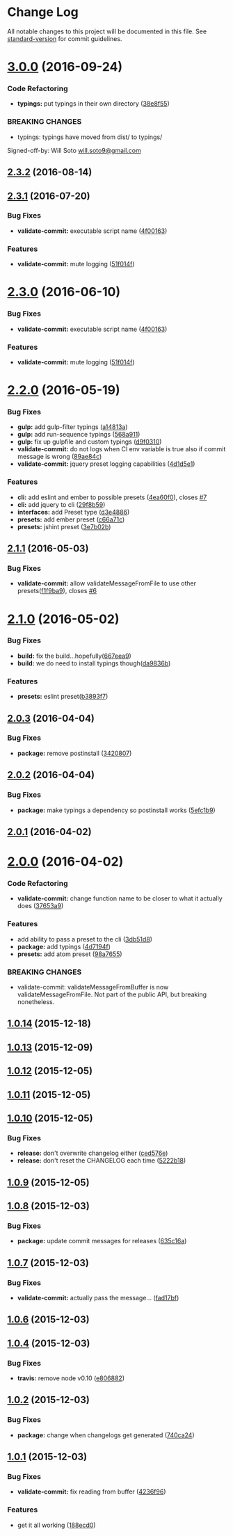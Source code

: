 # Change Log

All notable changes to this project will be documented in this file. See [standard-version](https://github.com/conventional-changelog/standard-version) for commit guidelines.

<a name="3.0.0"></a>
# [3.0.0](https://github.com/paradox41/validate-commit/compare/v2.3.2...v3.0.0) (2016-09-24)


### Code Refactoring

* **typings:** put typings in their own directory ([38e8f55](https://github.com/paradox41/validate-commit/commit/38e8f55))


### BREAKING CHANGES

* typings: typings have moved from dist/ to typings/

Signed-off-by: Will Soto <will.soto9@gmail.com>



<a name="2.3.2"></a>
## [2.3.2](https://github.com/paradox41/validate-commit/compare/v2.3.1...v2.3.2) (2016-08-14)



<a name="2.3.1"></a>
## [2.3.1](https://github.com/paradox41/validate-commit/compare/v2.2.0...v2.3.1) (2016-07-20)


### Bug Fixes

* **validate-commit:** executable script name ([4f00163](https://github.com/paradox41/validate-commit/commit/4f00163))


### Features

* **validate-commit:** mute logging ([51f014f](https://github.com/paradox41/validate-commit/commit/51f014f))



<a name="2.3.0"></a>
# [2.3.0](https://github.com/paradox41/validate-commit/compare/v2.2.0...v2.3.0) (2016-06-10)


### Bug Fixes

* **validate-commit:** executable script name ([4f00163](https://github.com/paradox41/validate-commit/commit/4f00163))


### Features

* **validate-commit:** mute logging ([51f014f](https://github.com/paradox41/validate-commit/commit/51f014f))



<a name="2.2.0"></a>
# [2.2.0](https://github.com/paradox41/validate-commit/compare/v2.1.1...v2.2.0) (2016-05-19)


### Bug Fixes

* **gulp:** add gulp-filter typings ([a14813a](https://github.com/paradox41/validate-commit/commit/a14813a))
* **gulp:** add run-sequence typings ([568a911](https://github.com/paradox41/validate-commit/commit/568a911))
* **gulp:** fix up gulpfile and custom typings ([d9f0310](https://github.com/paradox41/validate-commit/commit/d9f0310))
* **validate-commit:** do not logs when CI env variable is true also if commit message is wrong ([89ae84c](https://github.com/paradox41/validate-commit/commit/89ae84c))
* **validate-commit:** jquery preset logging capabilities ([4d1d5e1](https://github.com/paradox41/validate-commit/commit/4d1d5e1))


### Features

* **cli:** add eslint and ember to possible presets ([4ea60f0](https://github.com/paradox41/validate-commit/commit/4ea60f0)), closes [#7](https://github.com/paradox41/validate-commit/issues/7)
* **cli:** add jquery to cli ([29f8b59](https://github.com/paradox41/validate-commit/commit/29f8b59))
* **interfaces:** add Preset type ([d3e4886](https://github.com/paradox41/validate-commit/commit/d3e4886))
* **presets:** add ember preset ([c66a71c](https://github.com/paradox41/validate-commit/commit/c66a71c))
* **presets:** jshint preset ([3e7b02b](https://github.com/paradox41/validate-commit/commit/3e7b02b))



<a name="2.1.1"></a>
## [2.1.1](https://github.com/paradox41/validate-commit/compare/v2.1.0...v2.1.1) (2016-05-03)


### Bug Fixes

* **validate-commit:** allow validateMessageFromFile to use other presets([f1f9ba9](https://github.com/paradox41/validate-commit/commit/f1f9ba9)), closes [#6](https://github.com/paradox41/validate-commit/issues/6)



<a name="2.1.0"></a>
# [2.1.0](https://github.com/paradox41/validate-commit/compare/v2.0.3...v2.1.0) (2016-05-02)


### Bug Fixes

* **build:** fix the build...hopefully([667eea9](https://github.com/paradox41/validate-commit/commit/667eea9))
* **build:** we do need to install typings though([da9836b](https://github.com/paradox41/validate-commit/commit/da9836b))


### Features

* **presets:** eslint preset([b3893f7](https://github.com/paradox41/validate-commit/commit/b3893f7))



<a name="2.0.3"></a>
## [2.0.3](https://github.com/paradox41/validate-commit/compare/v2.0.2...v2.0.3) (2016-04-04)


### Bug Fixes

* **package:** remove postinstall ([3420807](https://github.com/paradox41/validate-commit/commit/3420807))



<a name="2.0.2"></a>
## [2.0.2](https://github.com/paradox41/validate-commit/compare/v2.0.1...v2.0.2) (2016-04-04)


### Bug Fixes

* **package:** make typings a dependency so postinstall works ([5efc1b9](https://github.com/paradox41/validate-commit/commit/5efc1b9))



<a name="2.0.1"></a>
## [2.0.1](https://github.com/paradox41/validate-commit/compare/v2.0.0...v2.0.1) (2016-04-02)




<a name="2.0.0"></a>
# [2.0.0](https://github.com/paradox41/validate-commit/compare/v1.0.14...v2.0.0) (2016-04-02)


### Code Refactoring

* **validate-commit:** change function name to be closer to what it actually does ([37653a9](https://github.com/paradox41/validate-commit/commit/37653a9))

### Features

* add ability to pass a preset to the cli ([3db51d8](https://github.com/paradox41/validate-commit/commit/3db51d8))
* **package:** add typings ([4d7194f](https://github.com/paradox41/validate-commit/commit/4d7194f))
* **presets:** add atom preset ([98a7655](https://github.com/paradox41/validate-commit/commit/98a7655))


### BREAKING CHANGES

* validate-commit: validateMessageFromBuffer is now validateMessageFromFile. Not part of the public API, but breaking nonetheless.



<a name="1.0.14"></a>
## [1.0.14](https://github.com/paradox41/validate-commit/compare/v1.0.13...v1.0.14) (2015-12-18)




<a name="1.0.13"></a>
## [1.0.13](https://github.com/paradox41/validate-commit/compare/v1.0.12...v1.0.13) (2015-12-09)




<a name="1.0.12"></a>
## [1.0.12](https://github.com/paradox41/validate-commit/compare/v1.0.11...v1.0.12) (2015-12-05)




<a name="1.0.11"></a>
## [1.0.11](https://github.com/paradox41/validate-commit/compare/v1.0.10...v1.0.11) (2015-12-05)




<a name="1.0.10"></a>
## [1.0.10](https://github.com/paradox41/validate-commit/compare/v1.0.9...v1.0.10) (2015-12-05)


### Bug Fixes

* **release:** don't overwrite changelog either ([ced576e](https://github.com/paradox41/validate-commit/commit/ced576e))
* **release:** don't reset the CHANGELOG each time ([5222b18](https://github.com/paradox41/validate-commit/commit/5222b18))



<a name="1.0.9"></a>
## [1.0.9](https://github.com/paradox41/validate-commit/compare/v1.0.8...v1.0.9) (2015-12-05)




<a name="1.0.8"></a>
## [1.0.8](https://github.com/paradox41/validate-commit/compare/v1.0.7...v1.0.8) (2015-12-03)


### Bug Fixes

* **package:** update commit messages for releases ([635c16a](https://github.com/paradox41/validate-commit/commit/635c16a))



<a name="1.0.7"></a>
## [1.0.7](https://github.com/paradox41/validate-commit/compare/v1.0.6...v1.0.7) (2015-12-03)


### Bug Fixes

* **validate-commit:** actually pass the message... ([fad17bf](https://github.com/paradox41/validate-commit/commit/fad17bf))



<a name="1.0.6"></a>
## [1.0.6](https://github.com/paradox41/validate-commit/compare/v1.0.4...v1.0.6) (2015-12-03)




<a name="1.0.4"></a>
## [1.0.4](https://github.com/paradox41/validate-commit/compare/v1.0.2...v1.0.4) (2015-12-03)


### Bug Fixes

* **travis:** remove node v0.10 ([e806882](https://github.com/paradox41/validate-commit/commit/e806882))



<a name="1.0.2"></a>
## [1.0.2](https://github.com/paradox41/validate-commit/compare/v1.0.1...v1.0.2) (2015-12-03)


### Bug Fixes

* **package:** change when changelogs get generated ([740ca24](https://github.com/paradox41/validate-commit/commit/740ca24))



<a name="1.0.1"></a>
## [1.0.1](https://github.com/paradox41/validate-commit/compare/188ecd0...v1.0.1) (2015-12-03)


### Bug Fixes

* **validate-commit:** fix reading from buffer ([4236f96](https://github.com/paradox41/validate-commit/commit/4236f96))

### Features

* get it all working ([188ecd0](https://github.com/paradox41/validate-commit/commit/188ecd0))
